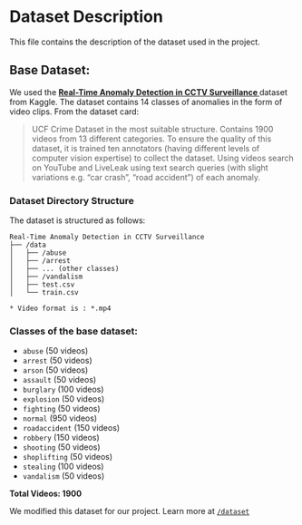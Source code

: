 # Dataset Description

This file contains the description of the dataset used in the project.

## Base Dataset:

We used the **[Real-Time Anomaly Detection in CCTV Surveillance
](https://www.kaggle.com/datasets/webadvisor/real-time-anomaly-detection-in-cctv-surveillance)** dataset from Kaggle.
The dataset contains 14 classes of anomalies in the form of video clips. From the dataset card:
> UCF Crime Dataset in the most suitable structure. Contains 1900 videos from 13 different categories. To ensure the
> quality of this dataset, it is trained ten annotators (having different levels of computer vision expertise) to collect
> the dataset. Using videos search on YouTube and LiveLeak using text search queries (with slight variations e.g. “car
> crash”, “road accident”) of each anomaly.

### Dataset Directory Structure

The dataset is structured as follows:
```
Real-Time Anomaly Detection in CCTV Surveillance
├── /data
│   ├── /abuse
│   ├── /arrest
│   ├── ... (other classes)
│   ├── /vandalism
│   ├── test.csv
│   └── train.csv

* Video format is : *.mp4
```
### Classes of the base dataset:
- `abuse` (50 videos)
- `arrest`  (50 videos)
- `arson` (50 videos)
- `assault` (50 videos)
- `burglary` (100 videos)
- `explosion` (50 videos)
- `fighting` (50 videos)
- `normal` (950 videos)
- `roadaccident` (150 videos)
- `robbery` (150 videos)
- `shooting` (50 videos)
- `shoplifting` (50 videos)
- `stealing` (100 videos)
- `vandalism` (50 videos)

**Total Videos: 1900**

We modified this dataset for our project. 
Learn more at [`/dataset`](https://github.com/tinykishore/fydp-experiments/blob/master/dataset/README.md)